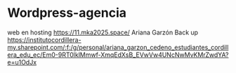 # Wordpress-agencia
web en hosting
https://11.mka2025.space/
Ariana Garzón Back up
https://institutocordillera-my.sharepoint.com/:f:/g/personal/ariana_garzon_cedeno_estudiantes_cordillera_edu_ec/Em0-9RT0lklMmwf-XmqEdXsB_EVwVw4UNcNwMvKMrZwdYA?e=u1OdJx
